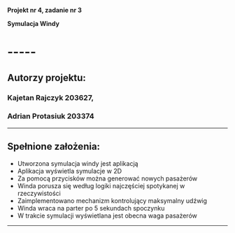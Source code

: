 ﻿**Projekt nr 4, zadanie nr 3**

**Symulacja Windy**
# -----
## **Autorzy projektu:**
### **Kajetan Rajczyk 203627,**
### **Adrian Protasiuk 203374**
-----
## **Spełnione założenia:**
- Utworzona symulacja windy jest aplikacją
- Aplikacja wyświetla symulacje w 2D
- Za pomocą przycisków można generować nowych pasażerów
- Winda porusza się według logiki najczęściej spotykanej w rzeczywistości
- Zaimplementowano mechanizm kontrolujący maksymalny udźwig
- Winda wraca na parter po 5 sekundach spoczynku
- W trakcie symulacji wyświetlana jest obecna waga pasażerów
-----



